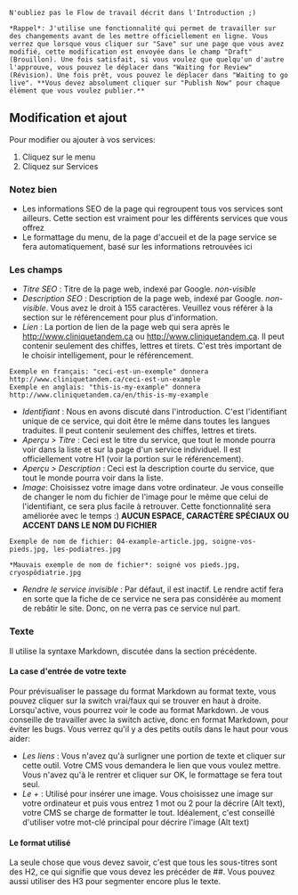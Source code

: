 ```hint|directive
N'oubliez pas le Flow de travail décrit dans l'Introduction ;)

*Rappel*: J'utilise une fonctionnalité qui permet de travailler sur des changements avant de les mettre officiellement en ligne. Vous verrez que lorsque vous cliquer sur "Save" sur une page que vous avez modifié, cette modification est envoyée dans le champ "Draft" (Brouillon). Une fois satisfait, si vous voulez que quelqu'un d'autre l'approuve, vous pouvez le déplacer dans "Waiting for Review" (Révision). Une fois prêt, vous pouvez le déplacer dans "Waiting to go live". **Vous devez absolument cliquer sur "Publish Now" pour chaque élément que vous voulez publier.**
```

## Modification et ajout

Pour modifier ou ajouter à vos services:

1. Cliquez sur le menu
2. Cliquez sur Services

### Notez bien

- Les informations SEO de la page qui regroupent tous vos services sont ailleurs. Cette section est vraiment pour les différents services que vous offrez
- Le formattage du menu, de la page d'accueil et de la page service se fera automatiquement, basé sur les informations retrouvées ici

### Les champs

- *Titre SEO* : Titre de la page web, indexé par Google. *non-visible*
- *Description SEO* : Description de la page web, indexé par Google. *non-visible*. Vous avez le droit à 155 caractères. Veuillez vous référer à la section sur le référencement pour plus d'information.
- *Lien* : La portion de lien de la page web qui sera après le http://www.cliniquetandem.ca ou http://www.cliniquetandem.ca. Il peut contenir seulement des chiffes, lettres et tirets. C'est très important de le choisir intelligement, pour le référencement. 

```hint|directive
Exemple en français: "ceci-est-un-exemple" donnera http://www.cliniquetandem.ca/ceci-est-un-example
Exemple en anglais: "this-is-my-example" donnera http://www.cliniquetandem.ca/en/this-is-my-example
```

- *Identifiant* : Nous en avons discuté dans l'introduction. C'est l'identifiant unique de ce service, qui doit être le même dans toutes les langues traduites. Il peut contenir seulement des chiffes, lettres et tirets.
- *Aperçu > Titre* : Ceci est le titre du service, que tout le monde pourra voir dans la liste et sur la page d'un service individuel. Il est officiellement votre H1 (voir la portion sur le référencement).
- *Aperçu > Description* : Ceci est la description courte du service, que tout le monde pourra voir dans la liste.
- *Image*: Choisissez votre image dans votre ordinateur. Je vous conseille de changer le nom du fichier de l'image pour le même que celui de l'identifiant, ce sera plus facile à retrouver. Cette fonctionnalité sera améliorée avec le temps :) **AUCUN ESPACE, CARACTÈRE SPÉCIAUX OU ACCENT DANS LE NOM DU FICHIER**

```hint|directive
Exemple de nom de fichier: 04-example-article.jpg, soigne-vos-pieds.jpg, les-podiatres.jpg
```

```hint|warning
*Mauvais exemple de nom de fichier*: soigné vos pieds.jpg, cryospôdiatrie.jpg
```

- *Rendre le service invisible* : Par défaut, il est inactif. Le rendre actif fera en sorte que la fiche de ce service ne sera pas considérée au moment de rebâtir le site. Donc, on ne verra pas ce service nul part.

### Texte

Il utilise la syntaxe Markdown, discutée dans la section précédente.

#### La case d'entrée de votre texte

Pour prévisualiser le passage du format Markdown au format texte, vous pouvez cliquer sur la switch vrai/faux qui se trouver en haut à droite. Lorsqu'active, vous pourrez voir le code au format Markdown. Je vous conseille de travailler avec la switch active, donc en format Markdown, pour éviter les bugs. Vous verrez qu'il y a des petits outils dans le haut pour vous aider:

- *Les liens* : Vous n'avez qu'à surligner une portion de texte et cliquer sur cette outil. Votre CMS vous demandera le lien que vous voulez mettre. Vous n'avez qu'à le rentrer et cliquer sur OK, le formattage se fera tout seul.
- *Le +* : Utilisé pour insérer une image. Vous choisissez une image sur votre ordinateur et puis vous entrez 1 mot ou 2 pour la décrire (Alt text), votre CMS se charge de formatter le tout. Idéalement, c'est conseillé d'utiliser votre mot-clé principal pour décrire l'image (Alt text)

#### Le format utilisé

La seule chose que vous devez savoir, c'est que tous les sous-titres sont des H2, ce qui signifie que vous devez les précéder de \#\#. Vous pouvez aussi utiliser des H3 pour segmenter encore plus le texte.
